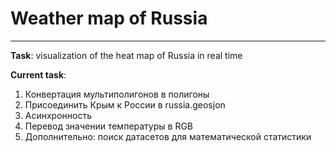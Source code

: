 # Weather map of Russia

---
**Task**: visualization of the heat map of Russia in real time

**Current task**:
1. Конвертация мультиполигонов в полигоны
2. Присоединить Крым к России в russia.geosjon
3. Асинхронность 
4. Перевод значении температуры в RGB
5. Дополнительно: поиск датасетов для математической статистики
